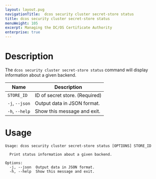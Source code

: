 ```yaml
---
layout: layout.pug
navigationTitle:  dcos security cluster secret-store status
title: dcos security cluster secret-store status
menuWeight: 105
excerpt: Managing the DC/OS Certificate Authority
enterprise: true
---
```


# Description

The `dcos security cluster secret-store status` command will display information about a given backend.

| Name |  Description |
|---------|-------------|
| `STORE_ID`  | ID of secret store. (Required)|
| `-j`, `--json` |  Output data in JSON format. |
|  `-h`, `--help` |  Show this message and exit.|

# Usage

```
Usage: dcos security cluster secret-store status [OPTIONS] STORE_ID

  Print status information about a given backend.

Options:
  -j, --json  Output data in JSON format.
  -h, --help  Show this message and exit.
```